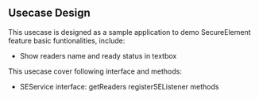 ## Usecase Design

This usecase is designed as a sample application to demo SecureElement feature basic funtionalities, include:

* Show readers name and ready status in textbox

This usecase cover following interface and methods:

* SEService interface: getReaders registerSEListener methods
